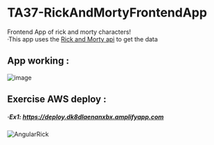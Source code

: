 # TA37-RickAndMortyFrontendApp
Frontend App of rick and morty characters!<br>
·This app uses the <a href="https://rickandmortyapi.com/">Rick and Morty api</a> to get the data
## App working :
![image](https://user-images.githubusercontent.com/55434881/189885907-dfc6be20-554e-4ed5-9f77-157eadc760ee.png)

## Exercise AWS deploy :
##### ·Ex1: https://deploy.dk8dlaenanxbx.amplifyapp.com

![AngularRick](https://user-images.githubusercontent.com/55434881/189885490-4f4a7b84-7266-464c-a918-1972137559b8.jpg)
